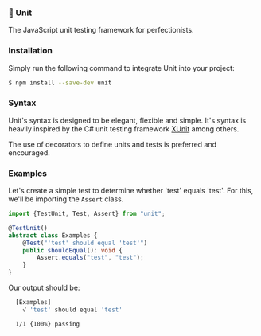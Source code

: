 ### 🧪 Unit

The JavaScript unit testing framework for perfectionists.

### Installation

Simply run the following command to integrate Unit into your project:

```bash
$ npm install --save-dev unit
```

### Syntax

Unit's syntax is designed to be elegant, flexible and simple. It's syntax is heavily inspired by the C# unit testing framework [XUnit](https://xunit.github.io/) among others.

The use of decorators to define units and tests is preferred and encouraged.

### Examples

Let's create a simple test to determine whether 'test' equals 'test'. For this, we'll be importing the `Assert` class.

```ts
import {TestUnit, Test, Assert} from "unit";

@TestUnit()
abstract class Examples {
    @Test("'test' should equal 'test'")
    public shouldEqual(): void {
        Assert.equals("test", "test");
    }
}
```

Our output should be:

```bash
  [Examples]
    √ 'test' should equal 'test'

  1/1 {100%} passing
```
